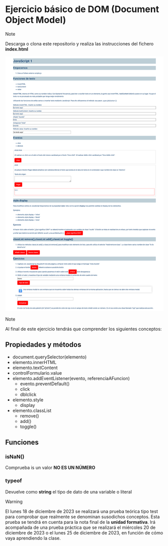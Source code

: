 # Ejercicio básico de DOM (Document Object Model)

>[!NOTE]
>Descarga o clona este repositorio y realiza las instrucciones del fichero __index.html__

[![Ejercicios básicos de JS DOM](./design/screenshot.png)](https://webferrol.github.io/vanilla-javascript-dom-newbie-exercise/)


>[!NOTE]
>Al final de este ejercicio tendrás que comprender los siguientes conceptos:

## Propiedades y métodos

- document.querySelector(elemento)
- elemento.innerHTML
- elemento.textContent
- controlFormulario.value
- elemento.addEventListener(evento, referenciaAFuncion)
  - evento.preventDefault()
  - click
  - dblclick
- elemento.style
  - display
- elemento.classList
  - remove()
  - add()
  - toggle()

## Funciones

### isNaN()

Comprueba is un valor **NO ES UN NÚMERO**

### typeof

Devuelve como **string** el tipo de dato de una variable o literal

>[!WARNING]
>El lunes 18 de diciembre de 2023 se realizará una prueba teórica tipo test para comprobar que realmente se denominan susodichos conceptos. Esta prueba se tendrá en cuenta para la nota final de la **unidad formativa**. Irá acompañada de una prueba práctica que se realizará el miércoles 20 de diciembre de 2023 o el lunes 25 de diciembre de 2023, en función de cómo vaya aprendiendo la clase.